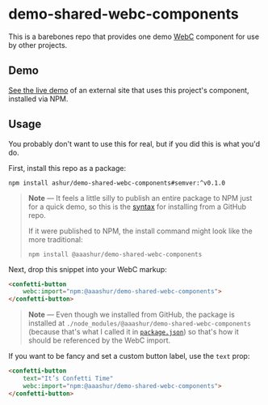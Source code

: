 # demo-shared-webc-components

This is a barebones repo that provides one demo [WebC](https://github.com/11ty/webc) component for use by other projects.

## Demo

[See the live demo](https://ashur-shared-webc-demo.netlify.app) of an external site that uses this project's component, installed via NPM.

## Usage

You probably don't want to use this for real, but if you did this is what you'd do.

First, install this repo as a package:

```shell
npm install ashur/demo-shared-webc-components#semver:^v0.1.0
```

> **Note** — It feels a little silly to publish an entire package to NPM just for a quick demo, so this is the [syntax](https://docs.npmjs.com/cli/v8/commands/npm-install) for installing from a GitHub repo.
>
> If it were published to NPM, the install command might look like the more traditional:
> ```shell
> npm install @aaashur/demo-shared-webc-components
> ```

Next, drop this snippet into your WebC markup:

```html
<confetti-button
    webc:import="npm:@aaashur/demo-shared-webc-components">
</confetti-button>
```

> **Note** — Even though we installed from GitHub, the package is installed at `./node_modules/@aaashur/demo-shared-webc-components` (because that's what I called it in [`package.json`](/package.json#L2)) so that's how it should be referenced by the WebC import.

If you want to be fancy and set a custom button label, use the `text` prop:

```html
<confetti-button
    text="It’s Confetti Time"
    webc:import="npm:@aaashur/demo-shared-webc-components">
</confetti-button>
```
